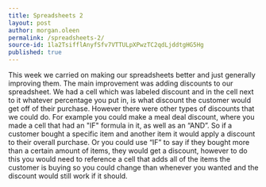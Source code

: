 ```yaml
---
title: Spreadsheets 2
layout: post
author: morgan.oleen
permalink: /spreadsheets-2/
source-id: 1la2TsifflAnyfSfv7VTTULpXPwzTC2qdLjddtgHG5Hg
published: true
---
```

This week we carried on making our spreadsheets better and just generally improving them. The main improvement was adding discounts to our spreadsheet. We had a cell which was labeled discount and in the cell next to it whatever percentage you put in, is what discount the customer would get off of their purchase. However there were other types of discounts that we could do. For example you could make a meal deal discount, where you made a cell that had an "IF" formula in it, as well as an “AND”. So if a customer bought a specific item and another item it would apply a discount to their overall purchase. Or you could use “IF” to say if they bought more than a certain amount of items, they would get a discount, however to do this you would need to reference a cell that adds all of the items the customer is buying so you could change than whenever you wanted and the discount would still work if it should.

